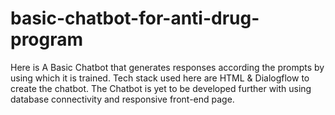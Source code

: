 # basic-chatbot-for-anti-drug-program
Here is A Basic Chatbot that generates responses according the prompts by using which it is trained. Tech stack used here are HTML &amp; Dialogflow to create the chatbot. The Chatbot is yet to be developed further with using database connectivity and responsive front-end page.
